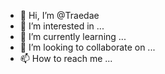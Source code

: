 - 👋 Hi, I’m @Traedae
- 👀 I’m interested in ...
- 🌱 I’m currently learning ...
- 💞️ I’m looking to collaborate on ...
- 📫 How to reach me ...

<!---
Traedae/Traedae is a ✨ special ✨ repository because its `README.md` (this file) appears on your GitHub profile.
You can click the Preview link to take a look at your changes.
--->
